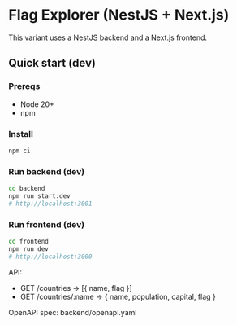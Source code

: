# Flag Explorer (NestJS + Next.js)

This variant uses a NestJS backend and a Next.js frontend.

## Quick start (dev)

### Prereqs
- Node 20+
- npm

### Install
```bash
npm ci
```

### Run backend (dev)
```bash
cd backend
npm run start:dev
# http://localhost:3001
```

### Run frontend (dev)
```bash
cd frontend
npm run dev
# http://localhost:3000
```

API:
- GET /countries -> [{ name, flag }]
- GET /countries/:name -> { name, population, capital, flag }

OpenAPI spec: backend/openapi.yaml

